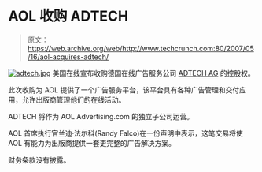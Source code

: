 # AOL 收购 ADTECH

> 原文：<https://web.archive.org/web/http://www.techcrunch.com:80/2007/05/16/aol-acquires-adtech/>

[![adtech.jpg](img/e532528bdbcbba5d2d7139e87c61809b.png)](https://web.archive.org/web/20220701020759/http://www.adtech.info/) 美国在线宣布收购德国在线广告服务公司 [ADTECH AG](https://web.archive.org/web/20220701020759/http://www.adtech.info/) 的控股权。

此次收购为 AOL 提供了一个广告服务平台，该平台具有各种广告管理和交付应用，允许出版商管理他们的在线活动。

ADTECH 将作为 AOL Advertising.com 的独立子公司运营。

AOL 首席执行官兰迪·法尔科(Randy Falco)在一份声明中表示，这笔交易将使 AOL 有能力为出版商提供一套更完整的广告解决方案。

财务条款没有披露。
